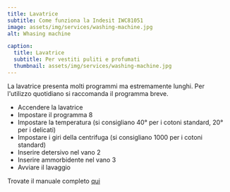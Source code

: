 ```yaml
---
title: Lavatrice
subtitle: Come funziona la Indesit IWC81051
image: assets/img/services/washing-machine.jpg
alt: Whasing machine

caption:
  title: Lavatrice
  subtitle: Per vestiti puliti e profumati
  thumbnail: assets/img/services/washing-machine.jpg
---
```


La lavatrice presenta molti programmi ma estremamente lunghi. Per l'utilizzo quotidiano si raccomanda il programma breve.

- Accendere la lavatrice
- Impostare il programma 8
- Impostare la temperatura (si consigliano 40° per i cotoni standard, 20° per i delicati)
- Impostare i giri della centrifuga (si consigliano 1000 per i cotoni standard)
- Inserire detersivo nel vano 2
- Inserire ammorbidente nel vano 3
- Avviare il lavaggio

Trovate il manuale completo [qui](assets/pdf/washing-machine.pdf)
